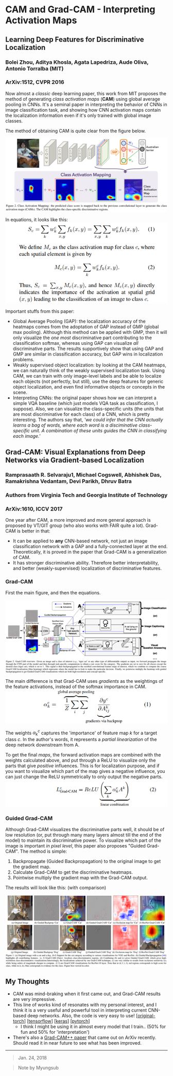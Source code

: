 # CAM and Grad-CAM - Interpreting Activation Maps

## Learning Deep Features for Discriminative Localization
### Bolei Zhou, Aditya Khosla, Agata Lapedriza, Aude Oliva, Antonio Torralba (MIT)
### ArXiv:1512, CVPR 2016

Now almost a *classic* deep learning paper, this work from MIT proposes the method of generating *class activation maps* (**CAM**) using global average pooling in CNNs. It's a seminal paper in interpreting the behavior of CNNs in image classification task, and showing how CNN activation maps contain the localization information even if it's only trained with global image classes.

The method of obtaining CAM is quite clear from the figure below.

![model-cam](../img/gradcam/model-cam.png)

In equations, it looks like this:
![eq-cam](../img/gradcam/eq-cam.png)

Important stuffs from this paper:
- Global Average Pooling (GAP): the localization accuracy of the heatmaps comes from the adoptation of GAP instead of GMP (global max pooling). Although this method can be applied with GMP, then it will only visualize the *one most* discriminative part contributing to the classification softmax, whereas using GAP can visualize *all* discriminative parts. The results supportively show that using GAP and GMP are similar in classification accuracy, but GAP wins in localization problems.
- Weakly supervised object localization: by looking at the CAM heatmaps, we can naturally think of the weakly supervised localization task. Using CAM, we can train with only image-level labels and be able to localize each objects (not perfectly, but still), use the deep features for generic object localization, and even find informative objects or concepts in the scene.
- Interpreting CNNs: the original paper shows how we can interpret a simple VQA baseline (which just models VQA task as classification, I suppose). Also, we can visualize the class-specific units (the units that are most discriminative for each class) of a CNN, which is pretty interesting. The authors say that, *'we could infer that the CNN actually learns a bag of words, where each word is a disciminative class-specific unit. A combination of these units guides the CNN in classifying each image.'*


## Grad-CAM: Visual Explanations from Deep Networks via Gradient-based Localization
### Ramprasaath R. Selvaraju1, Michael Cogswell, Abhishek Das, Ramakrishna Vedantam, Devi Parikh, Dhruv Batra
### Authors from Virginia Tech and Georgia Institute of Technology
### ArXiv:1610, ICCV 2017

One year after CAM, a more improved and more general approach is proposed by VT/GIT group (who also works with FAIR quite a lot). Grad-CAM is better in that:
- It can be applied to **any** CNN-based network, not just an image classification network with a GAP and a fully-connected layer at the end. Theoretically, it is proved in the paper that Grad-CAM is a generalization of CAM.
- It has stronger discriminative ability. Therefore better interpretability, and better (weakly-supervised) localization of discriminative features.

### Grad-CAM

First the main figure, and then the equations.

![model-gradcam](../img/gradcam/model-gradcam.png)

The main difference is that Grad-CAM uses *gradients* as the weightings of the feature activations, instead of the softmax importance in CAM.
![eq-gradcam1](../img/gradcam/eq-gradcam-1.png)

The weights $\alpha_k^c$ captures the 'importance' of feature map $k$ for a target class $c$. In the author's words, it represents a *partial linearization* of the deep network downstream from A.
 
To get the final *maps*, the forward activation maps are combined with the weights calculated above, and put through a ReLU to visualize only the parts that give *positive* influences. This is for localization purpose, and if you want to visualize which part of the map gives a negative influence, you can just change the ReLU symmetrically to only output the negative parts.
![eq-gradcam2](../img/gradcam/eq-gradcam-2.png)

### Guided Grad-CAM

Although Grad-CAM visualizes the discriminative parts well, it should be of low resolution (or, put through many many layers almost till the end of the model) to maintain its discriminative power. To visualize which part of the image is important *in pixel level*, this paper also proposes "Guided Grad-CAM". The method is simple:
1. Backpropagate (Guided Backpropagation) to the original image to get the gradient map.
2. Calculate Grad-CAM to get the discriminative heatmaps.
3. Pointwise multiply the gradient map with the Grad-CAM output.

The results will look like this: (with comparison)

![res-gradcam](../img/gradcam/res-gradcam.png)


## My Thoughts

- CAM was mind-braking when it first came out, and Grad-CAM results are very impressive.
- This line of works kind of resonates with my personal interest, and I think it is a very useful and powerful tool in interpreting current CNN-based deep networks. Also, the code is very easy to use! [[original-torch](https://github.com/ramprs/grad-cam)] [[tensorflow](https://github.com/insikk/Grad-CAM-tensorflow)] [[keras](https://github.com/jacobgil/keras-grad-cam)] [[pytorch](https://github.com/jacobgil/pytorch-grad-cam)]
  - I think I might be using it in almost every model that I train.. (50% for fun and 50% for 'interpretation')
- There's also a [Grad-CAM++ paper](https://arxiv.org/pdf/1710.11063.pdf) that came out on ArXiv recently. Should read it in near future to see what has been improved.

---
> Jan. 24, 2018

> Note by Myungsub